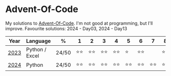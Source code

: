 # Advent-Of-Code
My solutions to [Advent-Of-Code](https://adventofcode.com/). I'm not good at programming, but I'll improve. Favourite solutions: 2024 - Day03, 2024 - Day13

| Year                                  | Language         | %                                            | 1   | 2   | 3   | 4   | 5   | 6   | 7   | 8   | 9   | 10  | 11  | 12  | 13  | 14  | 15  | 16  | 17  | 18  | 19  | 20  | 21  | 22  | 23  | 24  | 25  |
|---------------------------------------|------------------|----------------------------------------------|-----|-----|-----|-----|-----|-----|-----|-----|-----|-----|-----|-----|-----|-----|-----|-----|-----|-----|-----|-----|-----|-----|-----|-----|-----|
| [2023](https://adventofcode.com/2023) | Python / Excel   | 24/50                                        |⭐⭐|⭐⭐|⭐⭐|⭐⭐|⭐|⭐⭐||⭐⭐|||⭐⭐||⭐|⭐⭐|⭐⭐|⭐||⭐⭐|||⭐
| [2024](https://adventofcode.com/2024) | Python           | 24/50                                        |⭐⭐|⭐⭐|⭐⭐|⭐⭐|⭐⭐|⭐⭐|⭐⭐|⭐⭐|⭐⭐|⭐⭐|⭐⭐|  |⭐⭐

